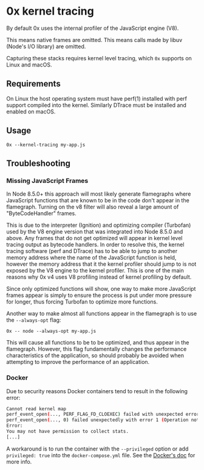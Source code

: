 # 0x kernel tracing

By default 0x uses the internal profiler of the JavaScript engine (V8).

This means native frames are omitted. This means calls made by libuv
(Node's I/O library) are omitted.

Capturing these stacks requires kernel level tracing, which `0x` supports
on Linux and macOS. 

## Requirements

On Linux the host operating system must have perf(1) installed with perf 
support compiled into the kernel. Similarly DTrace must be installed and
enabled on macOS. 

## Usage

```
0x --kernel-tracing my-app.js
```

## Troubleshooting

### Missing JavaScript Frames

In Node 8.5.0+ this approach will most likely generate flamegraphs where 
JavaScript functions that are known to be in the code don't appear 
in the flamegraph. Turning on the v8 filter will also reveal a large
amount of "ByteCodeHandler" frames.

This is due to the interpreter (Ignition) and optimizing compiler (Turbofan)
used by the V8 engine version that was integrated into Node 8.5.0 and above. 
Any frames that do not get optimized will appear in kernel level tracing output 
as bytecode handlers. In order to resolve this, the kernel tracing software 
(perf and DTrace) has to be able to jump to another memory address where the name 
of the JavaScript function is held, however the memory address that it the kernel 
profiler should jump to is not exposed by the V8 engine to the kernel profiler. 
This is one of the main reasons why 0x v4 uses V8 profiling instead of kernel 
profiling by default.

Since only optimized functions will show, one way to make more JavaScript frames 
appear is simply to ensure the process is put under more pressure for longer, 
thus forcing Turbofan to optimize more functions.

Another way to make almost all functions appear in the flamegraph is to use 
the `--always-opt` flag:

```
0x -- node --always-opt my-app.js
```

This will cause all functions to be to be optimized, and thus appear in the flamegraph.
However, this flag fundamentally changes the performance characteristics of the application,
so should probably be avoided when attempting to improve the performance of an application.    

### Docker

Due to security reasons Docker containers tend to result in the following error:

```bash
Cannot read kernel map
perf_event_open(..., PERF_FLAG_FD_CLOEXEC) failed with unexpected error 1 (Operation not permitted)
perf_event_open(..., 0) failed unexpectedly with error 1 (Operation not permitted)
Error:
You may not have permission to collect stats.
[...]
```

A workaround is to run the container with the `--privileged` option
or add `privileged: true` into the `docker-compose.yml` file.
See the [Docker's doc](https://docs.docker.com/engine/reference/run/#runtime-privilege-and-linux-capabilities) for more info.

